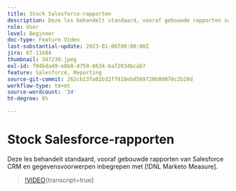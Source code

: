 ```yaml
---
title: Stock Salesforce-rapporten
description: Deze les behandelt standaard, vooraf gebouwde rapporten van Salesforce CRM en gegevensvoorwerpen inbegrepen met [!DNL Marketo Measure].
role: User
level: Beginner
doc-type: Feature Video
last-substantial-update: 2023-01-06T00:00:00Z
jira: KT-11684
thumbnail: 347239.jpeg
exl-id: f04bda49-e8b8-4759-8634-6af2034bcab7
feature: Salesforce, Reporting
source-git-commit: 262cb13fa02b32f7918ebd569720b80078c2b28d
workflow-type: tm+mt
source-wordcount: '34'
ht-degree: 0%

---
```


# Stock Salesforce-rapporten

Deze les behandelt standaard, vooraf gebouwde rapporten van Salesforce CRM en gegevensvoorwerpen inbegrepen met [!DNL Marketo Measure].

>[!VIDEO](https://video.tv.adobe.com/v/347239/?learn=on){transcript=true}
